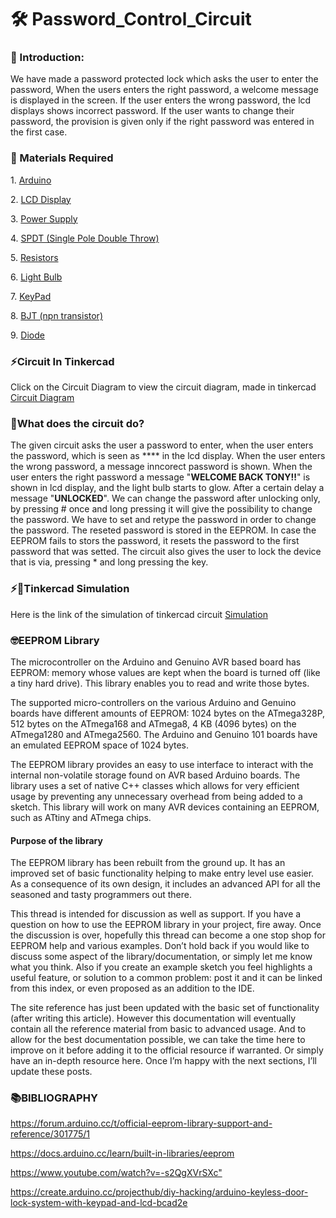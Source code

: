 #  🛠️ Password_Control_Circuit

<h3>  🔐 Introduction: </h3>
     We have made a password protected lock which asks the user to enter the password, When the users enters the right password, a welcome 
     message is displayed in the screen. If the user enters the wrong password, the lcd displays shows incorrect password.
     If the user wants to change their password, the provision is given only if the right password was entered in the first case.
     
<h3>  🧰 Materials Required </h3>
<body>
     <p>1. <a href="https://www.arduino.cc/" target="_main">Arduino</a></p>   
     <p>2. <a href="https://www.arduino.cc/en/Tutorial/HelloWorld" target="_main">LCD Display</a></p>
     <p>3. <a href="https://support.arduino.cc/hc/en-us/articles/360018922259-What-power-supply-can-I-use-with-my-Arduino-board-" target="_main">Power Supply</a></p>
     <p>4. <a href="https://forum.arduino.cc/index.php?topic=429737.0" target="_main">SPDT (Single Pole Double Throw)</a></p>
     <p>5. <a href="https://forum.arduino.cc/t/when-to-use-resistors-in-a-circuit/660075" target="_main">Resistors</a></p>
     <p>6. <a href="https://tinkercad.zendesk.com/hc/en-us/community/posts/115008013127-Customing-the-light-bulb" target="_main">Light Bulb</a></p>
     <p>7. <a href="https://www.tinkercad.com/things/8iDg0ZuguN8-using-keypad-4x4-with-arduino" target="_main">KeyPad</a></p>
     <p>8. <a href="https://www.tinkercad.com/things/ikgqVfX8j09" target="_main">BJT (npn transistor)</a></p>
     <p>9. <a href="https://forum.arduino.cc/t/how-to-use-a-diode/288804" target="_main">Diode</a></p>
</body>
 
<h3>  ⚡Circuit In Tinkercad </h3>
   
   Click on the Circuit Diagram to view the circuit diagram, made in tinkercad <a href="https://user-images.githubusercontent.com/91787553/170931945-0f2925f6-7e17-42e3-ae71-7eb35281d10d.png" target="_main">Circuit Diagram</a>
   
<h3>  🤔What does the circuit do? </h3>
    The given circuit asks the user a password to enter, when the user enters the password, which is seen as **** in the lcd display. When the user enters the wrong password, a message inncorect password is shown. When the user enters the right password a message "<b>WELCOME BACK TONY!!</b>" is shown in lcd display, and the light bulb starts to glow. After a certain delay a message "<b>UNLOCKED</b>". We can change the password after unlocking only, by pressing # once and long pressing it will give the possibility to change the password. We have to set and retype the password in order to change the password. The reseted password is stored in the EEPROM. In case the EEPROM fails to stors the password, it resets the password to the first password that was setted. The circuit also gives the user to lock the device that is via, pressing * and long pressing the key.

<h3>   ⚡🔌Tinkercad Simulation </h3>
   Here is the link of the simulation of tinkercad circuit
   <a href="https://www.tinkercad.com/things/1mzgyYDNf8q" target="_main">Simulation</a>
   
   
<h3>   🤓EEPROM Library </h3>
The microcontroller on the Arduino and Genuino AVR based board has EEPROM: memory whose values are kept when the board is turned off (like a tiny hard drive). This library enables you to read and write those bytes.

The supported micro-controllers on the various Arduino and Genuino boards have different amounts of EEPROM: 1024 bytes on the ATmega328P, 512 bytes on the ATmega168 and ATmega8, 4 KB (4096 bytes) on the ATmega1280 and ATmega2560. The Arduino and Genuino 101 boards have an emulated EEPROM space of 1024 bytes.

The EEPROM library provides an easy to use interface to interact with the internal non-volatile storage found on AVR based Arduino boards. The library uses a set of native C++ classes which allows for very efficient usage by preventing any unnecessary overhead from being added to a sketch. This library will work on many AVR devices containing an EEPROM, such as ATtiny and ATmega chips.

<h4>Purpose of the library</h4>
The EEPROM library has been rebuilt from the ground up. It has an improved set of basic functionality helping to make entry level use easier. As a consequence of its own design, it includes an advanced API for all the seasoned and tasty programmers out there.

This thread is intended for discussion as well as support. If you have a question on how to use the EEPROM library in your project, fire away. Once the discussion is over, hopefully this thread can become a one stop shop for EEPROM help and various examples. Don’t hold back if you would like to discuss some aspect of the library/documentation, or simply let me know what you think. Also if you create an example sketch you feel highlights a useful feature, or solution to a common problem: post it and it can be linked from this index, or even proposed as an addition to the IDE.

The site reference has just been updated with the basic set of functionality (after writing this article). However this documentation will eventually contain all the reference material from basic to advanced usage. And to allow for the best documentation possible, we can take the time here to improve on it before adding it to the official resource if warranted. Or simply have an in-depth resource here. Once I’m happy with the next sections, I’ll update these posts.

<h3> 📚BIBLIOGRAPHY </h3>
<p><a href="https://forum.arduino.cc/t/official-eeprom-library-support-and-reference/301775/1" target="_main">https://forum.arduino.cc/t/official-eeprom-library-support-and-reference/301775/1</a></p>
<p><a href="https://docs.arduino.cc/learn/built-in-libraries/eeprom" target="_main">https://docs.arduino.cc/learn/built-in-libraries/eeprom</a></p>
<p><a href="https://www.youtube.com/watch?v=-s2QgXVrSXc" target="_main">https://www.youtube.com/watch?v=-s2QgXVrSXc"</a></p>
<p><a href="https://create.arduino.cc/projecthub/diy-hacking/arduino-keyless-door-lock-system-with-keypad-and-lcd-bcad2e" target="_main">https://create.arduino.cc/projecthub/diy-hacking/arduino-keyless-door-lock-system-with-keypad-and-lcd-bcad2e</a></p>
